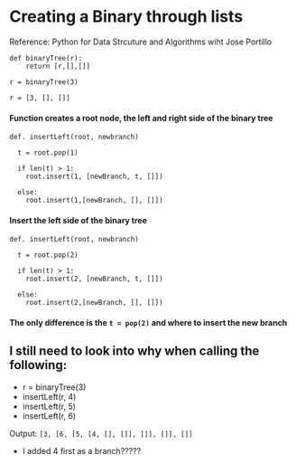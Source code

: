 # Creating a Binary through lists

Reference: Python for Data Strcuture and Algorithms wiht Jose Portillo

```
def binaryTree(r):
    return [r,[],[]]
    
r = binaryTree(3)

r = [3, [], []]
```
#### Function creates a root node, the left and right side of the binary tree

```
def. insertLeft(root, newbranch)

  t = root.pop(1)
  
  if len(t) > 1:
    root.insert(1, [newBranch, t, []])
  
  else:
    root.insert(1,[newBranch, [], []])

```
#### Insert the left side of the binary tree


```
def. insertLeft(root, newbranch)

  t = root.pop(2)
  
  if len(t) > 1:
    root.insert(2, [newBranch, t, []])
  
  else:
    root.insert(2,[newBranch, [], []])

```
#### The only difference is the ```t = pop(2)``` and where to insert the new branch

## I still need to look into why when calling the following:

- r = binaryTree(3)
- insertLeft(r, 4)
- insertLeft(r, 5)
- insertLeft(r, 6)

Output: ```[3, [6, [5, [4, [], []], []], []], []]```
- I added 4 first as a branch?????





